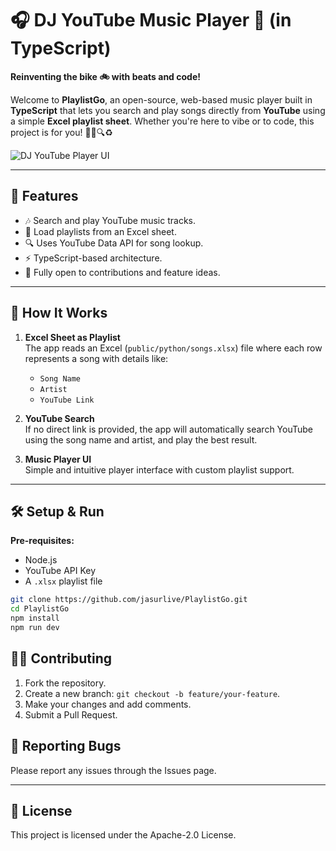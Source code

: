 # 🎧 DJ YouTube Music Player 🎵 (in TypeScript)

**Reinventing the bike 🚲 with beats and code!**

Welcome to **PlaylistGo**, an open-source, web-based music player built in **TypeScript** that lets you search and play songs directly from **YouTube** using a simple **Excel playlist sheet**. Whether you're here to vibe or to code, this project is for you! 🎉✅🔍♻️

![DJ YouTube Player UI](https://github.com/user-attachments/assets/a6fc2858-a750-40f1-b4c2-6518c5ad607d)

---

## 📜 Features

- 🎶 Search and play YouTube music tracks.
- 📄 Load playlists from an Excel sheet.
- 🔍 Uses YouTube Data API for song lookup.
- ⚡ TypeScript-based architecture.
- 🧩 Fully open to contributions and feature ideas.

---

## 📁 How It Works

1. **Excel Sheet as Playlist**  
   The app reads an Excel (`public/python/songs.xlsx`) file where each row represents a song with details like:

   - `Song Name`
   - `Artist`
   - `YouTube Link`

2. **YouTube Search**  
   If no direct link is provided, the app will automatically search YouTube using the song name and artist, and play the best result.

3. **Music Player UI**  
   Simple and intuitive player interface with custom playlist support.

---

## 🛠️ Setup & Run

**Pre-requisites:**

- Node.js
- YouTube API Key
- A `.xlsx` playlist file

```bash
git clone https://github.com/jasurlive/PlaylistGo.git
cd PlaylistGo
npm install
npm run dev
```

## 🧑‍💻 Contributing

1. Fork the repository.
2. Create a new branch: `git checkout -b feature/your-feature`.
3. Make your changes and add comments.
4. Submit a Pull Request.

## 🐞 Reporting Bugs

Please report any issues through the Issues page.

---

## 📜 License

This project is licensed under the Apache-2.0 License.

